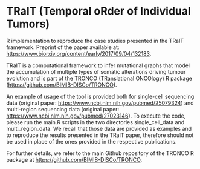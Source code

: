# TRaIT (Temporal oRder of Individual Tumors)
R implementation to reproduce the case studies presented in the TRaIT framework. Preprint of the paper available at: https://www.biorxiv.org/content/early/2017/09/04/132183. 

TRaIT is a computational framework to infer mutational graphs that model the accumulation of multiple types of somatic alterations driving tumour evolution and is part of the TRONCO (TRanslational ONCOlogy) R package (https://github.com/BIMIB-DISCo/TRONCO). 

An example of usage of the tool is provided both for single-cell sequencing data (original paper: https://www.ncbi.nlm.nih.gov/pubmed/25079324) and multi-region sequencing data (original paper: https://www.ncbi.nlm.nih.gov/pubmed/27023146). To execute the code, please run the main.R scripts in the two directories single_cell_data and multi_region_data. We recall that those data are provided as examples and to reproduce the results presented in the TRaIT paper, therefore should not be used in place of the ones provided in the respective publications. 

For further details, we refer to the main Github repository of the TRONCO R package at https://github.com/BIMIB-DISCo/TRONCO. 
